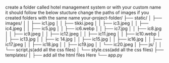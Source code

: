 create a folder called hotel management system or with your custom name 
it should follow the below stucture change the paths of images if you created folders with the same name 
your-project-folder/
├── static/
│   ├── images/
│   │   ├── ic1.jpg
│   │   ├── tikki.jpeg
│   │   ├── ic3.jpeg
│   │   ├── ic4.jpeg
│   │   ├── ic5.jpg
│   │   ├── ic6.webp
│   │   ├── ic7.jpg
│   │   ├── ic8.jpg
│   │   ├── ic9.jpeg
│   │   ├── ic12.jpeg
│   │   ├── ic11.jpeg
│   │   ├── ic10.webp
│   │   ├── ic13.jpg
│   │   ├── ic 14.jpg
│   │   ├── ic15.jpg
│   │   ├── ic16.jpg
│   │   ├── ic17.jpeg
│   │   ├── ic18.jpg
│   │   ├── ic19.jpg
│   │   └── ic20.jpeg
│   ├── js/
│   │   └── script.js(add all the css files)
│   └── style.css(add all the css files)
├── templates/
│   ├── add all the html files Here 
└── app.py
